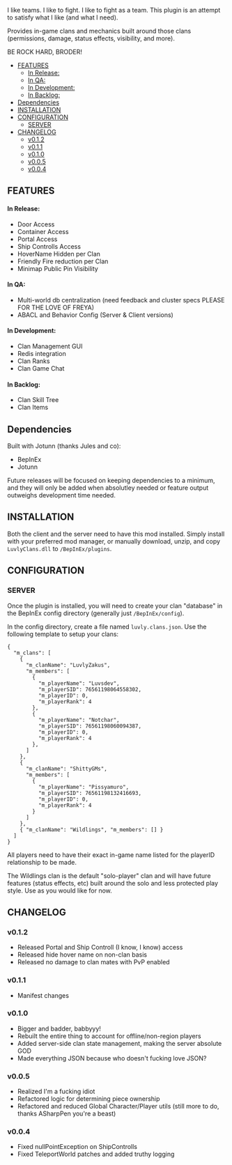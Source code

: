 ﻿I like teams. I like to fight. I like to fight as a team. This plugin is an attempt to satisfy what I like (and what I need).

Provides in-game clans and mechanics built around those clans (permissions, damage, status effects, visibility, and more).

BE ROCK HARD, BRODER!

- [FEATURES](#features)
    - [In Release:](#in-release)
    - [In QA:](#in-qa)
    - [In Development:](#in-development)
    - [In Backlog:](#in-backlog)
- [Dependencies](#dependencies)
- [INSTALLATION](#installation)
- [CONFIGURATION](#configuration)
  - [SERVER](#server)
- [CHANGELOG](#changelog)
  - [v0.1.2](#v012)
  - [v0.1.1](#v011)
  - [v0.1.0](#v010)
  - [v0.0.5](#v005)
  - [v0.0.4](#v004)


## FEATURES
#### In Release:
- Door Access
- Container Access
- Portal Access
- Ship Controlls Access
- HoverName Hidden per Clan
- Friendly Fire reduction per Clan
- Minimap Public Pin Visibility


#### In QA:
- Multi-world db centralization (need feedback and cluster specs PLEASE FOR THE LOVE OF FREYA)
- ABACL and Behavior Config (Server & Client versions)


#### In Development:
- Clan Management GUI
- Redis integration
- Clan Ranks
- Clan Game Chat

#### In Backlog:
- Clan Skill Tree
- Clan Items


## Dependencies
Built with Jotunn (thanks Jules and co):
- BepInEx
- Jotunn

Future releases will be focused on keeping dependencies to a minimum, and they will only be added when absolutley needed or feature output outweighs development time needed.


## INSTALLATION
Both the client and the server need to have this mod installed. Simply install with your preferred mod manager, or manually download, unzip, and copy `LuvlyClans.dll` to `/BepInEx/plugins`.


## CONFIGURATION

### SERVER
Once the plugin is installed, you will need to create your clan "database" in the BepInEx config directory (generally just `/BepInEx/config`).

In the config directory, create a file named `luvly.clans.json`. Use the following template to setup your clans:

```
{
  "m_clans": [
    {
      "m_clanName": "LuvlyZakus",
      "m_members": [
        {
          "m_playerName": "Luvsdev",
          "m_playerSID": 76561198064558302,
          "m_playerID": 0,
          "m_playerRank": 4
        },
        {
          "m_playerName": "Notchar",
          "m_playerSID": 76561198060094387,
          "m_playerID": 0,
          "m_playerRank": 4
        },
      ]
    },
    {
      "m_clanName": "ShittyGMs",
      "m_members": [
        {
          "m_playerName": "Pissyamuro",
          "m_playerSID": 76561198132416693,
          "m_playerID": 0,
          "m_playerRank": 4
        }
      ]
    },
    { "m_clanName": "Wildlings", "m_members": [] }
  ]
}
```

All players need to have their exact in-game name listed for the playerID relationship to be made.

The Wildlings clan is the default "solo-player" clan and will have future features (status effects, etc) built around the solo and less protected play style. Use as you would like for now.


## CHANGELOG

### v0.1.2
- Released Portal and Ship Controll (I know, I know) access
- Released hide hover name on non-clan basis
- Released no damage to clan mates with PvP enabled
### v0.1.1
- Manifest changes
### v0.1.0
- Bigger and badder, babbyyy!
- Rebuilt the entire thing to account for offline/non-region players
- Added server-side clan state management, making the server absolute GOD
- Made everything JSON because who doesn't fucking love JSON?
### v0.0.5
- Realized I'm a fucking idiot
- Refactored logic for determining piece ownership
- Refactored and reduced Global Character/Player utils (still more to do, thanks ASharpPen you're a beast)
### v0.0.4
- Fixed nullPointException on ShipControlls
- Fixed TeleportWorld patches and added truthy logging
